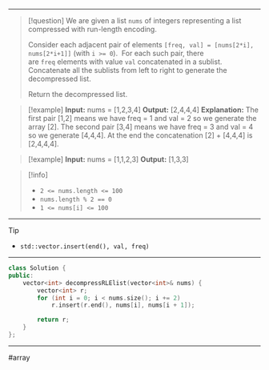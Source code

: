 ___

> [!question] 
> We are given a list `nums` of integers representing a list compressed with run-length encoding.
> 
> Consider each adjacent pair of elements `[freq, val] = [nums[2*i], nums[2*i+1]]` (with `i >= 0`).  For each such pair, there are `freq` elements with value `val` concatenated in a sublist. Concatenate all the sublists from left to right to generate the decompressed list.
> 
> Return the decompressed list.
> 

> [!example] 
> **Input:** nums = [1,2,3,4]
**Output:** [2,4,4,4]
**Explanation:** The first pair [1,2] means we have freq = 1 and val = 2 so we generate the array [2].
The second pair [3,4] means we have freq = 3 and val = 4 so we generate [4,4,4].
At the end the concatenation [2] + [4,4,4] is [2,4,4,4]. 

> [!example] 
> **Input:** nums = [1,1,2,3]
**Output:** [1,3,3] 

> [!info] 
> - `2 <= nums.length <= 100`
> - `nums.length % 2 == 0`
> - `1 <= nums[i] <= 100` 

___

> [!tip] 
> - `std::vector.insert(end(), val, freq)`

___

```cpp
class Solution {
public:
    vector<int> decompressRLElist(vector<int>& nums) {
        vector<int> r;
        for (int i = 0; i < nums.size(); i += 2)
            r.insert(r.end(), nums[i], nums[i + 1]);

        return r;
    }
};
```

___

#array 